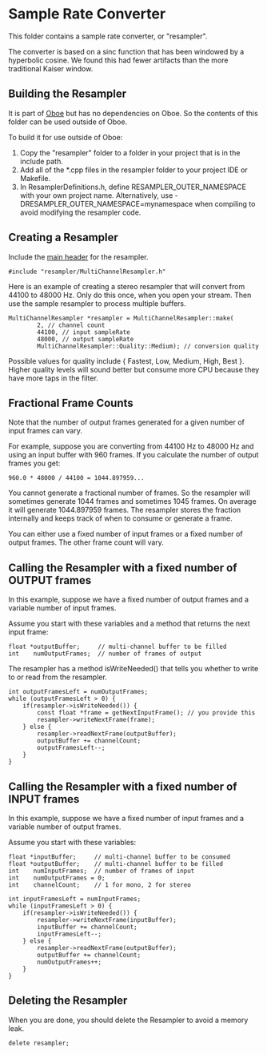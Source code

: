 # Sample Rate Converter

This folder contains a sample rate converter, or "resampler".

The converter is based on a sinc function that has been windowed by a hyperbolic cosine.
We found this had fewer artifacts than the more traditional Kaiser window.

## Building the Resampler

It is part of [Oboe](https://github.com/google/oboe) but has no dependencies on Oboe.
So the contents of this folder can be used outside of Oboe.

To build it for use outside of Oboe:

1. Copy the "resampler" folder to a folder in your project that is in the include path.
2. Add all of the \*.cpp files in the resampler folder to your project IDE or Makefile.
3. In ResamplerDefinitions.h, define RESAMPLER_OUTER_NAMESPACE with your own project name. Alternatively, use -DRESAMPLER_OUTER_NAMESPACE=mynamespace when compiling to avoid modifying the resampler code.

## Creating a Resampler

Include the [main header](MultiChannelResampler.h) for the resampler.

    #include "resampler/MultiChannelResampler.h"

Here is an example of creating a stereo resampler that will convert from 44100 to 48000 Hz.
Only do this once, when you open your stream. Then use the sample resampler to process multiple buffers.

    MultiChannelResampler *resampler = MultiChannelResampler::make(
            2, // channel count
            44100, // input sampleRate
            48000, // output sampleRate
            MultiChannelResampler::Quality::Medium); // conversion quality

Possible values for quality include { Fastest, Low, Medium, High, Best }.
Higher quality levels will sound better but consume more CPU because they have more taps in the filter.

## Fractional Frame Counts

Note that the number of output frames generated for a given number of input frames can vary.

For example, suppose you are converting from 44100 Hz to 48000 Hz and using an input buffer with 960 frames. If you calculate the number of output frames you get:

    960.0 * 48000 / 44100 = 1044.897959...

You cannot generate a fractional number of frames. So the resampler will sometimes generate 1044 frames and sometimes 1045 frames. On average it will generate 1044.897959 frames. The resampler stores the fraction internally and keeps track of when to consume or generate a frame.

You can either use a fixed number of input frames or a fixed number of output frames. The other frame count will vary.

## Calling the Resampler with a fixed number of OUTPUT frames

In this example, suppose we have a fixed number of output frames and a variable number of input frames.

Assume you start with these variables and a method that returns the next input frame:

    float *outputBuffer;     // multi-channel buffer to be filled
    int    numOutputFrames;  // number of frames of output

The resampler has a method isWriteNeeded() that tells you whether to write to or read from the resampler.

    int outputFramesLeft = numOutputFrames;
    while (outputFramesLeft > 0) {
        if(resampler->isWriteNeeded()) {
            const float *frame = getNextInputFrame(); // you provide this
            resampler->writeNextFrame(frame);
        } else {
            resampler->readNextFrame(outputBuffer);
            outputBuffer += channelCount;
            outputFramesLeft--;
        }
    }

## Calling the Resampler with a fixed number of INPUT frames

In this example, suppose we have a fixed number of input frames and a variable number of output frames.

Assume you start with these variables:

    float *inputBuffer;     // multi-channel buffer to be consumed
    float *outputBuffer;    // multi-channel buffer to be filled
    int    numInputFrames;  // number of frames of input
    int    numOutputFrames = 0;
    int    channelCount;    // 1 for mono, 2 for stereo

    int inputFramesLeft = numInputFrames;
    while (inputFramesLeft > 0) {
        if(resampler->isWriteNeeded()) {
            resampler->writeNextFrame(inputBuffer);
            inputBuffer += channelCount;
            inputFramesLeft--;
        } else {
            resampler->readNextFrame(outputBuffer);
            outputBuffer += channelCount;
            numOutputFrames++;
        }
    }

## Deleting the Resampler

When you are done, you should delete the Resampler to avoid a memory leak.

    delete resampler;